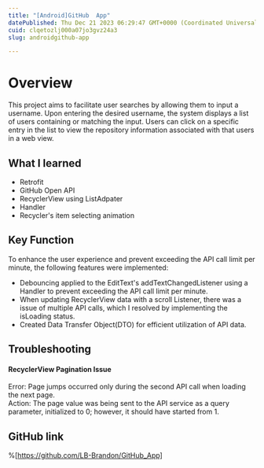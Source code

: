 ```yaml
---
title: "[Android]GitHub  App"
datePublished: Thu Dec 21 2023 06:29:47 GMT+0000 (Coordinated Universal Time)
cuid: clqetozlj000a07jo3gvz24a3
slug: androidgithub-app

---
```


# Overview
This project aims to facilitate user searches by allowing them to input a username. Upon entering the desired username, the system displays a list of users containing or matching the input. Users can click on a specific entry in the list to view the repository information associated with that users in a web view.

## What I learned
- Retrofit
- GitHub Open API
- RecyclerView using ListAdpater
- Handler
- Recycler's item selecting animation

## Key Function
To enhance the user experience and prevent exceeding the API call limit per minute, the following features were implemented:
- Debouncing applied to the EditText's addTextChangedListener using a Handler to prevent exceeding the API call limit per minute.
- When updating RecyclerView data with a scroll Listener, there was a issue of multiple API calls, which I resolved by implementing the isLoading status.
- Created Data Transfer Object(DTO) for efficient utilization of API data.

## Troubleshooting

#### RecyclerView Pagination Issue
Error: Page jumps occurred only during the second API call when loading the next page.  
Action: The page value was being sent to the API service as a query parameter, initialized to 0; however, it should have started from 1.  

##  GitHub link
%[https://github.com/LB-Brandon/GitHub_App]

